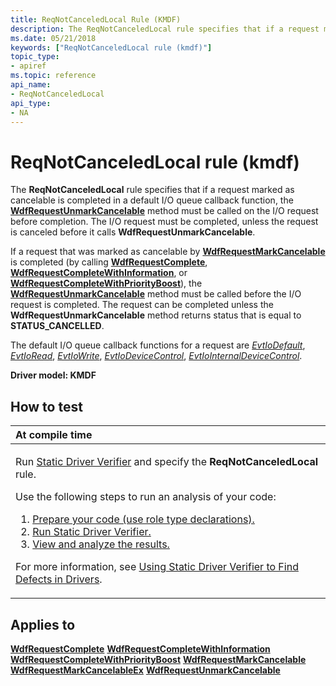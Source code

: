 ```yaml
---
title: ReqNotCanceledLocal Rule (KMDF)
description: The ReqNotCanceledLocal rule specifies that if a request marked as cancelable is completed in a default I/O queue callback function, the WdfRequestUnmarkCancelable method must be called on the I/O request before completion.
ms.date: 05/21/2018
keywords: ["ReqNotCanceledLocal rule (kmdf)"]
topic_type:
- apiref
ms.topic: reference
api_name:
- ReqNotCanceledLocal
api_type:
- NA
---
```


# ReqNotCanceledLocal rule (kmdf)


The **ReqNotCanceledLocal** rule specifies that if a request marked as cancelable is completed in a default I/O queue callback function, the [**WdfRequestUnmarkCancelable**](/windows-hardware/drivers/ddi/wdfrequest/nf-wdfrequest-wdfrequestunmarkcancelable) method must be called on the I/O request before completion. The I/O request must be completed, unless the request is canceled before it calls **WdfRequestUnmarkCancelable**.

If a request that was marked as cancelable by [**WdfRequestMarkCancelable**](/windows-hardware/drivers/ddi/wdfrequest/nf-wdfrequest-wdfrequestmarkcancelable) is completed (by calling [**WdfRequestComplete**](/windows-hardware/drivers/ddi/wdfrequest/nf-wdfrequest-wdfrequestcomplete), [**WdfRequestCompleteWithInformation**](/windows-hardware/drivers/ddi/wdfrequest/nf-wdfrequest-wdfrequestcompletewithinformation), or [**WdfRequestCompleteWithPriorityBoost**](/windows-hardware/drivers/ddi/wdfrequest/nf-wdfrequest-wdfrequestcompletewithpriorityboost)), the [**WdfRequestUnmarkCancelable**](/windows-hardware/drivers/ddi/wdfrequest/nf-wdfrequest-wdfrequestunmarkcancelable) method must be called before the I/O request is completed. The request can be completed unless the **WdfRequestUnmarkCancelable** method returns status that is equal to **STATUS\_CANCELLED**.

The default I/O queue callback functions for a request are [*EvtIoDefault*](/windows-hardware/drivers/ddi/wdfio/nc-wdfio-evt_wdf_io_queue_io_default), [*EvtIoRead*](/windows-hardware/drivers/ddi/wdfio/nc-wdfio-evt_wdf_io_queue_io_read), [*EvtIoWrite*](/windows-hardware/drivers/ddi/wdfio/nc-wdfio-evt_wdf_io_queue_io_write), [*EvtIoDeviceControl*](/windows-hardware/drivers/ddi/wdfio/nc-wdfio-evt_wdf_io_queue_io_device_control), [*EvtIoInternalDeviceControl*](/windows-hardware/drivers/ddi/wdfio/nc-wdfio-evt_wdf_io_queue_io_internal_device_control).

**Driver model: KMDF**

## How to test

<table>
<colgroup>
<col width="100%" />
</colgroup>
<thead>
<tr class="header">
<th align="left">At compile time</th>
</tr>
</thead>
<tbody>
<tr class="odd">
<td align="left"><p>Run <a href="/windows-hardware/drivers/devtest/static-driver-verifier" data-raw-source="[Static Driver Verifier](./static-driver-verifier.md)">Static Driver Verifier</a> and specify the <strong>ReqNotCanceledLocal</strong> rule.</p>
Use the following steps to run an analysis of your code:
<ol>
<li><a href="/windows-hardware/drivers/devtest/using-static-driver-verifier-to-find-defects-in-drivers#preparing-your-source-code" data-raw-source="[Prepare your code (use role type declarations).](./using-static-driver-verifier-to-find-defects-in-drivers.md#preparing-your-source-code)">Prepare your code (use role type declarations).</a></li>
<li><a href="/windows-hardware/drivers/devtest/using-static-driver-verifier-to-find-defects-in-drivers#running-static-driver-verifier" data-raw-source="[Run Static Driver Verifier.](./using-static-driver-verifier-to-find-defects-in-drivers.md#running-static-driver-verifier)">Run Static Driver Verifier.</a></li>
<li><a href="/windows-hardware/drivers/devtest/using-static-driver-verifier-to-find-defects-in-drivers#viewing-and-analyzing-the-results" data-raw-source="[View and analyze the results.](./using-static-driver-verifier-to-find-defects-in-drivers.md#viewing-and-analyzing-the-results)">View and analyze the results.</a></li>
</ol>
<p>For more information, see <a href="/windows-hardware/drivers/devtest/using-static-driver-verifier-to-find-defects-in-drivers" data-raw-source="[Using Static Driver Verifier to Find Defects in Drivers](./using-static-driver-verifier-to-find-defects-in-drivers.md)">Using Static Driver Verifier to Find Defects in Drivers</a>.</p></td>
</tr>
</tbody>
</table>

## Applies to

[**WdfRequestComplete**](/windows-hardware/drivers/ddi/wdfrequest/nf-wdfrequest-wdfrequestcomplete)
[**WdfRequestCompleteWithInformation**](/windows-hardware/drivers/ddi/wdfrequest/nf-wdfrequest-wdfrequestcompletewithinformation)
[**WdfRequestCompleteWithPriorityBoost**](/windows-hardware/drivers/ddi/wdfrequest/nf-wdfrequest-wdfrequestcompletewithpriorityboost)
[**WdfRequestMarkCancelable**](/windows-hardware/drivers/ddi/wdfrequest/nf-wdfrequest-wdfrequestmarkcancelable)
[**WdfRequestMarkCancelableEx**](/windows-hardware/drivers/ddi/wdfrequest/nf-wdfrequest-wdfrequestmarkcancelableex)
[**WdfRequestUnmarkCancelable**](/windows-hardware/drivers/ddi/wdfrequest/nf-wdfrequest-wdfrequestunmarkcancelable)
